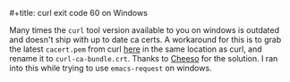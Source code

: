 

#+title: curl exit code 60 on Windows


Many times the `curl` tool version available to you on windows is
outdated and doesn't ship with up to date ca certs. A workaround for
this is to grab the latest `cacert.pem` from curl [here][1] in the same
location as curl, and rename it to `curl-ca-bundle.crt`. Thanks to
[Cheeso][2] for the solution. I ran into this while trying to use
`emacs-request` on windows.

[1]: http://curl.haxx.se/docs/caextract.html
[2]: https://superuser.com/questions/442793/why-cant-curl-properly-verify-a-certificate-on-windows


